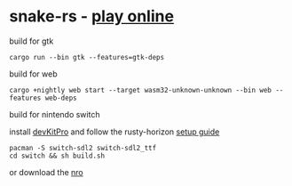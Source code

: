 # snake-rs - [play online](http://snake.kirjava.xyz)

build for gtk

```shell
cargo run --bin gtk --features=gtk-deps
```

build for web

```shell
cargo +nightly web start --target wasm32-unknown-unknown --bin web --features web-deps
```

build for nintendo switch

install [devKitPro](https://devkitpro.org/wiki/Getting_Started#Setup)
and follow the rusty-horizon [setup guide](https://github.com/rusty-horizon/setup-guide)

```
pacman -S switch-sdl2 switch-sdl2_ttf
cd switch && sh build.sh
```

or download the [nro](switch/snake-rs.nro)
